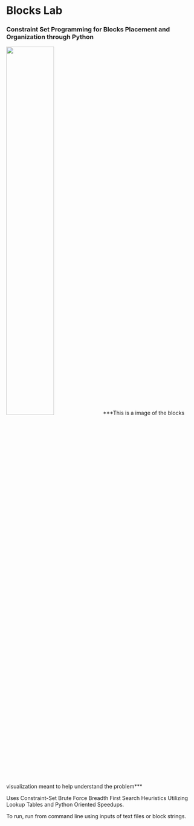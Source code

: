 # Blocks Lab
### Constraint Set Programming for Blocks Placement and Organization through Python

<img src="https://autop.be/wooden-blocks-puzzle-brain-teasers-toy-ss-14537854" style="width: 50%;" />
***This is a image of the blocks visualization meant to help understand the problem***

Uses Constraint-Set Brute Force Breadth First Search Heuristics Utilizing Lookup Tables and Python Oriented Speedups. 

To run, run from command line using inputs of text files or block strings.
